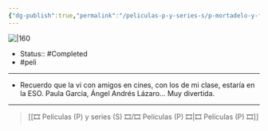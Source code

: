 ```yaml
---
{"dg-publish":true,"permalink":"/peliculas-p-y-series-s/p-mortadelo-y-filemon-contra-jimmy-el-cachondo/"}
---
```



![|160](https://m.media-amazon.com/images/M/MV5BNjQyYjhkMGItYzI2Mi00ODQ1LThlMzQtYTkyMDNlOWQwNjYxXkEyXkFqcGdeQXVyMTU3NDg0OTgx._V1_SX300.jpg)

- Status:: #Completed 
- #peli 

---

- Recuerdo que la vi con amigos en cines, con los de mi clase, estaría en la ESO. Paula García, Ángel Andrés Lázaro... Muy divertida.

---

> [[🎞️ Películas (P) y series (S) 🎞️/🎞️ Películas (P) 🎞️\|🎞️ Películas (P) 🎞️]]